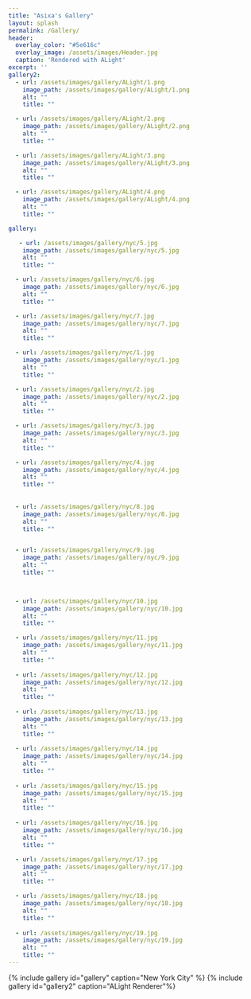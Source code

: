 ```yaml
---
title: "Asixa's Gallery"
layout: splash
permalink: /Gallery/
header:
  overlay_color: "#5e616c"
  overlay_image: /assets/images/Header.jpg
  caption: 'Rendered with ALight'
excerpt: ''
gallery2:
  - url: /assets/images/gallery/ALight/1.png
    image_path: /assets/images/gallery/ALight/1.png
    alt: ""
    title: ""

  - url: /assets/images/gallery/ALight/2.png
    image_path: /assets/images/gallery/ALight/2.png
    alt: ""
    title: ""

  - url: /assets/images/gallery/ALight/3.png
    image_path: /assets/images/gallery/ALight/3.png
    alt: ""
    title: ""

  - url: /assets/images/gallery/ALight/4.png
    image_path: /assets/images/gallery/ALight/4.png
    alt: ""
    title: ""

gallery:

   - url: /assets/images/gallery/nyc/5.jpg
    image_path: /assets/images/gallery/nyc/5.jpg
    alt: ""
    title: ""

  - url: /assets/images/gallery/nyc/6.jpg
    image_path: /assets/images/gallery/nyc/6.jpg
    alt: ""
    title: ""

  - url: /assets/images/gallery/nyc/7.jpg
    image_path: /assets/images/gallery/nyc/7.jpg
    alt: ""
    title: ""

  - url: /assets/images/gallery/nyc/1.jpg
    image_path: /assets/images/gallery/nyc/1.jpg
    alt: ""
    title: ""

  - url: /assets/images/gallery/nyc/2.jpg
    image_path: /assets/images/gallery/nyc/2.jpg
    alt: ""
    title: ""

  - url: /assets/images/gallery/nyc/3.jpg
    image_path: /assets/images/gallery/nyc/3.jpg
    alt: ""
    title: ""

  - url: /assets/images/gallery/nyc/4.jpg
    image_path: /assets/images/gallery/nyc/4.jpg
    alt: ""
    title: ""
 
    
  - url: /assets/images/gallery/nyc/8.jpg
    image_path: /assets/images/gallery/nyc/8.jpg
    alt: ""
    title: ""


  - url: /assets/images/gallery/nyc/9.jpg
    image_path: /assets/images/gallery/nyc/9.jpg
    alt: ""
    title: ""


  
  - url: /assets/images/gallery/nyc/10.jpg
    image_path: /assets/images/gallery/nyc/10.jpg
    alt: ""
    title: ""

  - url: /assets/images/gallery/nyc/11.jpg
    image_path: /assets/images/gallery/nyc/11.jpg
    alt: ""
    title: ""
    
  - url: /assets/images/gallery/nyc/12.jpg
    image_path: /assets/images/gallery/nyc/12.jpg
    alt: ""
    title: ""
    
  - url: /assets/images/gallery/nyc/13.jpg
    image_path: /assets/images/gallery/nyc/13.jpg
    alt: ""
    title: ""
    
  - url: /assets/images/gallery/nyc/14.jpg
    image_path: /assets/images/gallery/nyc/14.jpg
    alt: ""
    title: ""
    
  - url: /assets/images/gallery/nyc/15.jpg
    image_path: /assets/images/gallery/nyc/15.jpg
    alt: ""
    title: ""
    
  - url: /assets/images/gallery/nyc/16.jpg
    image_path: /assets/images/gallery/nyc/16.jpg
    alt: ""
    title: ""

  - url: /assets/images/gallery/nyc/17.jpg
    image_path: /assets/images/gallery/nyc/17.jpg
    alt: ""
    title: ""

  - url: /assets/images/gallery/nyc/18.jpg
    image_path: /assets/images/gallery/nyc/18.jpg
    alt: ""
    title: ""
    
  - url: /assets/images/gallery/nyc/19.jpg
    image_path: /assets/images/gallery/nyc/19.jpg
    alt: ""
    title: ""
---
```


{% include gallery id="gallery" caption="New York City" %}
{% include gallery id="gallery2" caption="ALight Renderer"%}